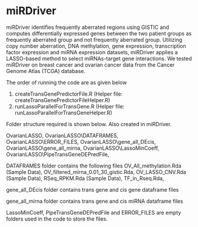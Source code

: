 # miRDriver
miRDriver identifies frequently aberrated regions using GISTIC and computes differentially expressed genes between the two patient groups as frequently aberrated group and not frequently aberrated group. Utilizing copy number aberration, DNA methylation, gene expression, transcription factor expression and miRNA expression datasets, miRDriver applies a LASSO-based method to select miRNAs-target gene interactions. We tested miRDriver on breast cancer and ovarian cancer data from the Cancer Genome Atlas (TCGA) database. 

The order of running the code are as given below

1. createTransGenePredictorFile.R (Helper file: createTransGenePredictorFileHelper.R)
2. runLassoParallelForTransGene.R (Helper file: runLassoParallelForTransGeneHelper.R)
   
Folder structure required is shown below. Also created in miRDriver.

OvarianLASSO, 
OvarianLASSO\DATAFRAMES,
OvarianLASSO\ERROR_FILES,
OvarianLASSO\gene_all_DEcis,
OvarianLASSO\gene_all_mirna,
OvarianLASSO\LassoMinCoeff,
OvarianLASSO\PipeTransGeneDEPredFile,

DATAFRAMES folder contains the following files
OV_All_methylation.Rda (Sample Data),
OV_filtered_mirna_0.01_30_gistic.Rda,
OV_LASSO_CNV.Rda (Sample Data),
RSeq_RPKM.Rda (Sample Data),
TF_in_Rseq.Rda,

gene_all_DEcis folder contains trans gene and cis gene dataframe files

gene_all_mirna folder contains trans gene and cis miRNA dataframe files

LassoMinCoeff, PipeTransGeneDEPredFile and ERROR_FILES are empty folders used in the code to store the files.
